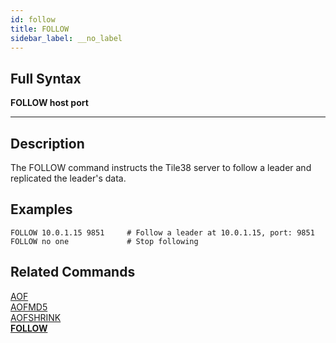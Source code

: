 ```yaml
---
id: follow
title: FOLLOW
sidebar_label: __no_label
---
```


## Full Syntax

**FOLLOW  host port**

---

## Description

The FOLLOW command instructs the Tile38 server to follow a leader and replicated the leader's data.

## Examples

```tile38-cli
FOLLOW 10.0.1.15 9851     # Follow a leader at 10.0.1.15, port: 9851
FOLLOW no one             # Stop following
```

## Related Commands

[AOF](aof.html)<br>
[AOFMD5](aofmd5.html)<br>
[AOFSHRINK](aofshrink.html)<br>
**[FOLLOW](follow.html)**<br>